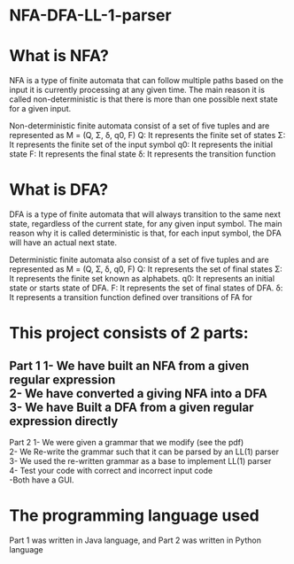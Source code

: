 # NFA-DFA-LL-1-parser

# What is NFA?
NFA is a type of finite automata that can follow multiple paths based on the input it is currently processing at any given time. The main reason it is called non-deterministic is that there is more than one possible next state for a given input.

Non-deterministic finite automata consist of a set of five tuples and are represented as M = (Q, Σ, δ, q0, F)
Q: It represents the finite set of states
Σ: It represents the finite set of the input symbol
q0: It represents the initial state
F: It represents the final state
δ: It represents the transition function

# What is DFA? 
 DFA is a type of finite automata that will always transition to the same next state, regardless of the current state, for any given input symbol. The main reason why it is called deterministic is that, for each input symbol, the DFA will have an actual next state.

Deterministic finite automata also consist of a set of five tuples and are represented as M = (Q, Ʃ, δ, q0, F)
Q: It represents the set of final states
Σ: It represents the finite set known as alphabets.
q0: It represents an initial state or starts state of DFA.
F: It represents the set of final states of DFA.
δ: It represents a transition function defined over transitions of FA for 


# This project consists of 2 parts:
 Part 1 
 1- We have built an NFA from a given regular expression
<br/>
 2- We have converted a giving NFA into a DFA 
<br/>
 3- We have Built a DFA from a given regular expression directly
<br/>
----------------------------------------------------------------------------
 Part 2 
 1- We were given a grammar that we modify (see the pdf)
<br/>
 2- We Re-write the grammar such that it can be parsed by an LL(1) parser
<br/>
 3- We used the re-written grammar as a base to implement LL(1) parser
<br/>
 4- Test your code with correct and incorrect input code
<br/>
-Both have a GUI.

# The programming language used
Part 1 was written in Java language, and Part 2 was written in Python language



